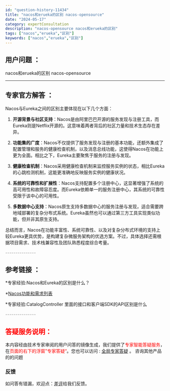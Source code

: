 ```yaml
---
id: "question-history-11434"
title: "nacos和erueka的区别 nacos-opensource"
date: "2024-05-17"
category: expertConsultation
description: "nacos-opensource nacos和erueka的区别"
tags: ["nacos","erueka","区别"]
keywords: ["nacos","erueka","区别"]
---
```


## 用户问题 ： 
 nacos和erueka的区别 nacos-opensource 

---------------
## 专家官方解答 ：

Nacos与Eureka之间的区别主要体现在以下几个方面：

1. **开源背景与社区支持**：Nacos是由阿里巴巴开源的服务发现与注册工具，而Eureka则是Netflix开源的。这意味着两者背后的社区力量和技术生态存在差异。

2. **功能集的广度**：Nacos不仅提供了服务发现与注册的基本功能，还额外集成了配置管理和服务的健康检查机制，以及消息总线功能，这使得Nacos在功能上更为全面。相比之下，Eureka主要聚焦于服务的注册与发现。

3. **健康检查机制**：Nacos采用健康检查机制来监控服务实例的状态，相比Eureka的心跳检测机制，这能更准确地反映服务实例的健康状况。

4. **系统的可靠性和扩展性**：Nacos支持配置多个注册中心，这显著增强了系统的高可用性和故障容忍度。而Eureka依赖单一的服务注册中心，其系统的可靠性受限于该中心的可用性。

5. **多数据中心支持**：Nacos原生支持多数据中心的服务注册与发现，适合需要跨地域部署的复杂分布式系统。Eureka虽然也可以通过第三方工具实现类似功能，但并非其原生支持。

总结而言，Nacos在功能丰富性、系统可靠性、以及对复杂分布式环境的支持上较Eureka更具优势，是构建复杂微服务架构的优选方案。不过，具体选择还需根据项目需求、技术栈兼容性及团队熟悉程度综合考量。


<font color="#949494">---------------</font> 


## 参考链接 ：

*专家经验:Nacos和Eureka的区别是什么？ 
 
 *[Nacos功能和需求列表](https://nacos.io/docs/latest/archive/feature-list)
 
 *专家经验:CatalogController 里面的接口和客户端SDK的API区别是什么 


 <font color="#949494">---------------</font> 
 


## <font color="#FF0000">答疑服务说明：</font> 

本内容经由技术专家审阅的用户问答的镜像生成，我们提供了<font color="#FF0000">专家智能答疑服务</font>，在<font color="#FF0000">页面的右下的浮窗”专家答疑“</font>。您也可以访问 : [全局专家答疑](https://opensource.alibaba.com/chatBot) 。 咨询其他产品的的问题

### 反馈
如问答有错漏，欢迎点：[差评](https://ai.nacos.io/user/feedbackByEnhancerGradePOJOID?enhancerGradePOJOId=13755)给我们反馈。
